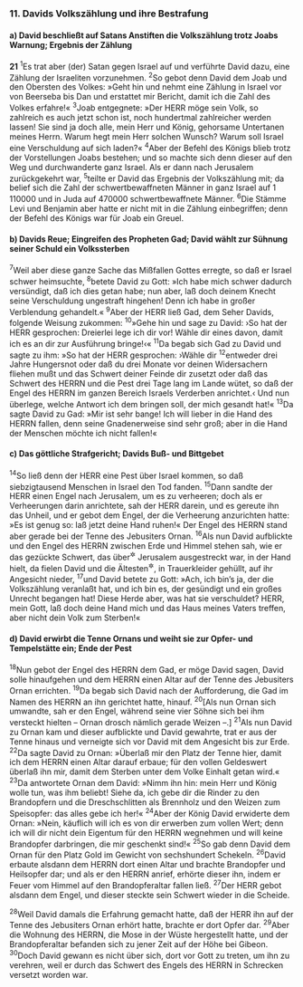 ### 11. Davids Volkszählung und ihre Bestrafung

#### a) David beschließt auf Satans Anstiften die Volkszählung trotz Joabs Warnung; Ergebnis der Zählung

__21__
<sup>1</sup>Es trat aber (der) Satan gegen Israel auf und verführte David dazu, eine Zählung der Israeliten vorzunehmen.
<sup>2</sup>So gebot denn David dem Joab und den Obersten des Volkes: »Geht hin und nehmt eine Zählung in Israel vor von Beerseba bis Dan und erstattet mir Bericht, damit ich die Zahl des Volkes erfahre!«
<sup>3</sup>Joab entgegnete: »Der HERR möge sein Volk, so zahlreich es auch jetzt schon ist, noch hundertmal zahlreicher werden lassen! Sie sind ja doch alle, mein Herr und König, gehorsame Untertanen meines Herrn. Warum hegt mein Herr solchen Wunsch? Warum soll Israel eine Verschuldung auf sich laden?«
<sup>4</sup>Aber der Befehl des Königs blieb trotz der Vorstellungen Joabs bestehen; und so machte sich denn dieser auf den Weg und durchwanderte ganz Israel. Als er dann nach Jerusalem zurückgekehrt war,
<sup>5</sup>teilte er David das Ergebnis der Volkszählung mit; da belief sich die Zahl der schwertbewaffneten Männer in ganz Israel auf 1 110000 und in Juda auf 470000 schwertbewaffnete Männer.
<sup>6</sup>Die Stämme Levi und Benjamin aber hatte er nicht mit in die Zählung einbegriffen; denn der Befehl des Königs war für Joab ein Greuel.

#### b) Davids Reue; Eingreifen des Propheten Gad; David wählt zur Sühnung seiner Schuld ein Volkssterben

<sup>7</sup>Weil aber diese ganze Sache das Mißfallen Gottes erregte, so daß er Israel schwer heimsuchte,
<sup>8</sup>betete David zu Gott: »Ich habe mich schwer dadurch versündigt, daß ich dies getan habe; nun aber, laß doch deinem Knecht seine Verschuldung ungestraft hingehen! Denn ich habe in großer Verblendung gehandelt.«
<sup>9</sup>Aber der HERR ließ Gad, dem Seher Davids, folgende Weisung zukommen:
<sup>10</sup>»Gehe hin und sage zu David: ›So hat der HERR gesprochen: Dreierlei lege ich dir vor! Wähle dir eines davon, damit ich es an dir zur Ausführung bringe!‹«
<sup>11</sup>Da begab sich Gad zu David und sagte zu ihm: »So hat der HERR gesprochen: ›Wähle dir
<sup>12</sup>entweder drei Jahre Hungersnot oder daß du drei Monate vor deinen Widersachern fliehen mußt und das Schwert deiner Feinde dir zusetzt oder daß das Schwert des HERRN und die Pest drei Tage lang im Lande wütet, so daß der Engel des HERRN im ganzen Bereich Israels Verderben anrichtet.‹ Und nun überlege, welche Antwort ich dem bringen soll, der mich gesandt hat!«
<sup>13</sup>Da sagte David zu Gad: »Mir ist sehr bange! Ich will lieber in die Hand des HERRN fallen, denn seine Gnadenerweise sind sehr groß; aber in die Hand der Menschen möchte ich nicht fallen!«

#### c) Das göttliche Strafgericht; Davids Buß- und Bittgebet

<sup>14</sup>So ließ denn der HERR eine Pest über Israel kommen, so daß siebzigtausend Menschen in Israel den Tod fanden.
<sup>15</sup>Dann sandte der HERR einen Engel nach Jerusalem, um es zu verheeren; doch als er Verheerungen darin anrichtete, sah der HERR darein, und es gereute ihn das Unheil, und er gebot dem Engel, der die Verheerung anzurichten hatte: »Es ist genug so: laß jetzt deine Hand ruhen!« Der Engel des HERRN stand aber gerade bei der Tenne des Jebusiters Ornan.
<sup>16</sup>Als nun David aufblickte und den Engel des HERRN zwischen Erde und Himmel stehen sah, wie er das gezückte Schwert, das über<sup title="oder: gegen">&#x2732;</sup> Jerusalem ausgestreckt war, in der Hand hielt, da fielen David und die Ältesten<sup title="oder: Vornehmsten">&#x2732;</sup>, in Trauerkleider gehüllt, auf ihr Angesicht nieder,
<sup>17</sup>und David betete zu Gott: »Ach, ich bin’s ja, der die Volkszählung veranlaßt hat, und ich bin es, der gesündigt und ein großes Unrecht begangen hat! Diese Herde aber, was hat sie verschuldet? HERR, mein Gott, laß doch deine Hand mich und das Haus meines Vaters treffen, aber nicht dein Volk zum Sterben!«

#### d) David erwirbt die Tenne Ornans und weiht sie zur Opfer- und Tempelstätte ein; Ende der Pest

<sup>18</sup>Nun gebot der Engel des HERRN dem Gad, er möge David sagen, David solle hinaufgehen und dem HERRN einen Altar auf der Tenne des Jebusiters Ornan errichten.
<sup>19</sup>Da begab sich David nach der Aufforderung, die Gad im Namen des HERRN an ihn gerichtet hatte, hinauf.
<sup>20</sup>[Als nun Ornan sich umwandte, sah er den Engel, während seine vier Söhne sich bei ihm versteckt hielten – Ornan drosch nämlich gerade Weizen –.]
<sup>21</sup>Als nun David zu Ornan kam und dieser aufblickte und David gewahrte, trat er aus der Tenne hinaus und verneigte sich vor David mit dem Angesicht bis zur Erde.
<sup>22</sup>Da sagte David zu Ornan: »Überlaß mir den Platz der Tenne hier, damit ich dem HERRN einen Altar darauf erbaue; für den vollen Geldeswert überlaß ihn mir, damit dem Sterben unter dem Volke Einhalt getan wird.«
<sup>23</sup>Da antwortete Ornan dem David: »Nimm ihn hin: mein Herr und König wolle tun, was ihm beliebt! Siehe da, ich gebe dir die Rinder zu den Brandopfern und die Dreschschlitten als Brennholz und den Weizen zum Speisopfer: das alles gebe ich her!«
<sup>24</sup>Aber der König David erwiderte dem Ornan: »Nein, käuflich will ich es von dir erwerben zum vollen Wert; denn ich will dir nicht dein Eigentum für den HERRN wegnehmen und will keine Brandopfer darbringen, die mir geschenkt sind!«
<sup>25</sup>So gab denn David dem Ornan für den Platz Gold im Gewicht von sechshundert Schekeln.
<sup>26</sup>David erbaute alsdann dem HERRN dort einen Altar und brachte Brandopfer und Heilsopfer dar; und als er den HERRN anrief, erhörte dieser ihn, indem er Feuer vom Himmel auf den Brandopferaltar fallen ließ.
<sup>27</sup>Der HERR gebot alsdann dem Engel, und dieser steckte sein Schwert wieder in die Scheide.

<sup>28</sup>Weil David damals die Erfahrung gemacht hatte, daß der HERR ihn auf der Tenne des Jebusiters Ornan erhört hatte, brachte er dort Opfer dar.
<sup>29</sup>Aber die Wohnung des HERRN, die Mose in der Wüste hergestellt hatte, und der Brandopferaltar befanden sich zu jener Zeit auf der Höhe bei Gibeon.
<sup>30</sup>Doch David gewann es nicht über sich, dort vor Gott zu treten, um ihn zu verehren, weil er durch das Schwert des Engels des HERRN in Schrecken versetzt worden war.
